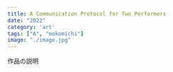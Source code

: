 ```yaml
---
title: A Communication Protocol for Two Performers
date: "2022"
category: 'art'
tags: ["A", "mokomichi"]
image: "./image.jpg"
---
```


作品の説明